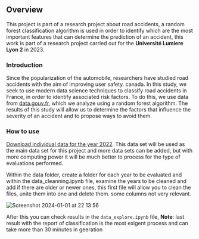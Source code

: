 

## Overview

This project is part of a research project about road accidents, a random forest classification algorithm is used in order to identify which are the most important features that can determine the prediction of an accident, this work is part of a research project carried out for the **Université Lumiere Lyon 2** in 2023.

### Introduction
Since the popularization of the automobile, researchers have studied road accidents with the aim of improving user safety. canada. In this study, we seek to use modern data science techniques to classify road accidents in France, in order to identify associated risk factors. To do this, we use data from [data.gouv.fr](http://data.gouv.fr/), which we analyze using a random forest algorithm. The results of this study will allow us to determine the factors that influence the severity of an accident and to propose ways to avoid them.

### How to use

 [Download individual data for the year 2022](https://www.data.gouv.fr/fr/datasets/bases-de-donnees-annuelles-des-accidents-corporels-de-la-circulation-routiere-annees-de-2005-a-2022/). This data set will be used as the main data set for this project and more data sets can be added, but with more computing power it will be much better to process for the type of evaluations performed.

Within the data folder, create a folder for each year to be evaluated and within the data_cleanning.ipynb file, examine the years to be cleaned and add if there are older or newer ones, this first file will allow you to clean the files, unite them into one and delete them. some columns not very relevant.

![Screenshot 2024-01-01 at 22 13 56](https://github.com/jdalfons/recherche_routiere/assets/25759070/a6320eb5-61df-4f95-a9c3-42a89ee7c1ba)

After this you can check results in the `data_explore.ipynb` file, **Note**: last result with the report of classification is the most exigent process and can take more than 30 minutes in geeration 